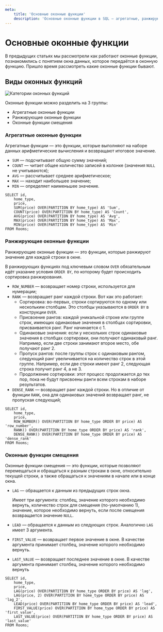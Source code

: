 ```yaml
---
meta:
    title: 'Основные оконные функции'
    description: 'Основные оконные функции в SQL — агрегатные, ранжирующие и функции смещения. Узнайте, как использовать агрегатные функции, такие как SUM, COUNT, AVG, MAX и MIN, для вычисления итоговых значений. Ранжирующие функции, такие как ROW_NUMBER, RANK и DENSE_RANK, позволяют ранжировать значения в окне. Функции смещения, такие как LAG, LEAD, FIRST_VALUE и LAST_VALUE, позволяют обращаться к данным из предыдущих и следующих строк окна.'
---
```


# Основные оконные функции

В предыдущих статьях мы рассмотрели как работают оконные функции, познакомились с понятием окна данных,
которое передаётся в оконную функцию. Пришло время рассмотреть какие оконные функции бывают.

## Виды оконных функций

![Категории оконных функций](https://sql-academy.org/static/guidePage/types-of-windows-functions/categories_of_windows_functions.png "Категории оконных функций")

Оконные функции можно разделить на 3 группы:

- Агрегатные оконные функции
- Ранжирующие оконные функции
- Оконные функции смещения

### Агрегатные оконные функции

Агрегатные функции — это функции, которые выполняют на наборе данных арифметические вычисления и возвращают итоговое значение.

- `SUM` — подсчитывает общую сумму значений;
- `COUNT` — читает общее количество записей в колонке (значения `NULL` не учитываются);
- `AVG` — рассчитывает среднее арифметическое;
- `MAX` — находит наибольшее значение;
- `MIN` — определяет наименьшее значение.

```sql-Airbnb-executable
SELECT id,
	home_type,
	price,
	SUM(price) OVER(PARTITION BY home_type) AS 'Sum',
	COUNT(price) OVER(PARTITION BY home_type) AS 'Count',
	AVG(price) OVER(PARTITION BY home_type) AS 'Avg',
	MAX(price) OVER(PARTITION BY home_type) AS 'Max',
	MIN(price) OVER(PARTITION BY home_type) AS 'Min'
FROM Rooms;
```

### Ранжирующие оконные функции

Ранжирующие оконные функции — это функции, которые ранжируют значение для каждой строки в окне.

В ранжирующих функциях под ключевым словом `OVER` обязательным идёт указание условия `ORDER BY`, по которому будет происходить сортировка ранжирования.

- `ROW_NUMBER` — возвращает номер строки, используется для нумерации;
- `RANK` — возвращает ранг каждой строки. Вот как это работает:
  - Сортировка: во-первых, строки сортируются по одному или нескольким столбцам. Это столбцы указываются в `ORDER BY` в конструкции `OVER`.
  - Присвоение рангов: каждой уникальной строке или группе строк, имеющих одинаковые значения в столбцах сортировки, присваивается ранг. Ранг начинается с 1.
  - Одинаковые значения: если у нескольких строк одинаковые значения в столбцах сортировки, они получают одинаковый ранг. Например, если две строки занимают второе место, обе получают ранг 2.
  - Пропуск рангов: после группы строк с одинаковым рангом, следующий ранг увеличивается на количество строк в этой группе. Например, если две строки имеют ранг 2, следующая строка получит ранг 4, а не 3.
  - Продолжение сортировки: этот процесс продолжается до тех пор, пока не будут присвоены ранги всем строкам в наборе результатов.
- `DENSE_RANK` — возвращает ранг каждой строки. Но в отличие от функции `RANK`, она для одинаковых значений возвращает ранг, не пропуская следующий;

```sql-Airbnb-executable
SELECT id,
	home_type,
	price,
	ROW_NUMBER() OVER(PARTITION BY home_type ORDER BY price) AS 'row_number',
	RANK() OVER(PARTITION BY home_type ORDER BY price) AS 'rank',
	DENSE_RANK() OVER(PARTITION BY home_type ORDER BY price) AS 'dense_rank'
FROM Rooms;
```

### Оконные функции смещения

Оконные функции смещения — это функции, которые позволяют перемещаться и обращаться к разным строкам в окне, относительно текущей строки, а также обращаться к значениям в начале или в конце окна.

- `LAG` — обращается к данным из предыдущих строк окна.

  Имеет три аргумента: столбец, значение которого необходимо вернуть, количество строк для смещения (по-умолчанию 1), значение, которое необходимо вернуть, если после смещения возвращается значение `NULL`.

- `LEAD` — обращается к данным из следующих строк. Аналогично `LAG` имеет 3 аргумента.
- `FIRST_VALUE` — возвращает первое значение в окне. В качестве аргумента принимает столбец, значение которого необходимо вернуть.
- `LAST_VALUE` — возвращает последнее значение в окне. В качестве аргумента принимает столбец, значение которого необходимо вернуть

```sql-Airbnb-executable
SELECT id,
	home_type,
	price,
	LAG(price) OVER(PARTITION BY home_type ORDER BY price) AS 'lag',
	LAG(price, 2) OVER(PARTITION BY home_type ORDER BY price) AS 'lag_2',
	LEAD(price) OVER(PARTITION BY home_type ORDER BY price) AS 'lead',
	FIRST_VALUE(price) OVER(PARTITION BY home_type ORDER BY price) AS 'first_value',
	LAST_VALUE(price) OVER(PARTITION BY home_type ORDER BY price) AS 'last_value'
FROM Rooms;
```
